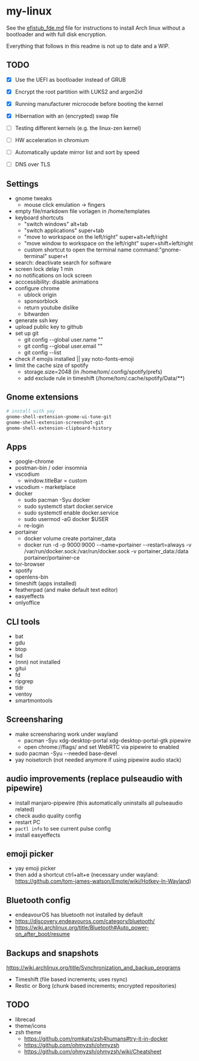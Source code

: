 # my-linux

See the [efistub_fde.md](/efistub_fde.md) file for instructions to install Arch linux without a bootloader and with full disk encryption.

Everything that follows in this readme is not up to date and a WIP.

## TODO

- [x] Use the UEFI as bootloader instead of GRUB
- [x] Encrypt the root partition with LUKS2 and argon2id
- [x] Running manufacturer microcode before booting the kernel
- [x] Hibernation with an (encrypted) swap file
- [ ] Testing different kernels (e.g. the linux-zen kernel)
- [ ] HW acceleration in chromium
- [ ] Automatically update mirror list and sort by speed
- [ ] DNS over TLS


## Settings

- gnome tweaks
  - mouse click emulation -> fingers
- empty file/markdown file vorlagen in /home/templates
- keyboard shortcuts
  - "switch windows" alt+tab
  - "switch applications" super+tab
  - "move to workspace on the left/right" super+alt+left/right
  - "move window to workspace on the left/right" super+shift+left/right
  - custom shortcut to open the terminal name command:"gnome-terminal" super+t
- search: deactivate search for software
- screen lock delay 1 min
- no notifications on lock screen
- acccessibility: disable animations
- configure chrome
  - ublock origin
  - sponsorblock
  - return youtube dislike
  - bitwarden
- generate ssh key
- upload public key to github
- set up git
  - git config --global user.name "<name>"
  - git config --global user.email "<email>"
  - git config --list
- check if emojis installed || yay noto-fonts-emoji
- limit the cache size of spotify
  - storage.size=2048 (in /home/tom/.config/spotify/prefs)
  - add exclude rule in timeshift (/home/tom/.cache/spotify/Data/**)

## Gnome extensions

```bash
# install with yay
gnome-shell-extension-gnome-ui-tune-git
gnome-shell-extension-screenshot-git
gnome-shell-extension-clipboard-history

```

## Apps

- google-chrome
- postman-bin / oder insomnia
- vscodium
	- window.titleBar = custom
- vscodium - marketplace
- docker
  - sudo pacman -Syu docker
  - sudo systemctl start docker.service
  - sudo systemctl enable docker.service
  - sudo usermod -aG docker $USER
  - re-login
- portainer
  - docker volume create portainer_data
  - docker run -d -p 9000:9000 --name=portainer --restart=always -v /var/run/docker.sock:/var/run/docker.sock -v portainer_data:/data portainer/portainer-ce
- tor-browser
- spotify
- openlens-bin
- timeshift (apps installed)
- featherpad (and make default text editor)
- easyeffects
- onlyoffice

## CLI tools
- bat
- gdu
- btop
- lsd
- (nnn) not installed
- gitui
- fd
- ripgrep
- tldr
- ventoy
- smartmontools


## Screensharing

- make screensharing work under wayland
  - pacman -Syu xdg-desktop-portal xdg-desktop-portal-gtk pipewire
  - open chrome://flags/ and set WebRTC via pipewire to enabled
- sudo pacman -Syu --needed base-devel
- yay noisetorch (not needed anymore if using pipewire audio stack)

## audio improvements (replace pulseaudio with pipewire)
- install manjaro-pipewire (this automatically uninstalls all pulseaudio related)
- check audio quality config
- restart PC
- `pactl info` to see current pulse config
- install easyeffects

## emoji picker
- yay emoji picker
- then add a shortcut ctrl+alt+e (necessary under wayland: https://github.com/tom-james-watson/Emote/wiki/Hotkey-In-Wayland)

## Bluetooth config
- endeavourOS has bluetooth not installed by default
- https://discovery.endeavouros.com/category/bluetooth/
- https://wiki.archlinux.org/title/Bluetooth#Auto_power-on_after_boot/resume

## Backups and snapshots

https://wiki.archlinux.org/title/Synchronization_and_backup_programs

- Timeshift (file based increments; uses rsync)
- Restic or Borg (chunk based increments; encrypted repositories)

## TODO
- librecad
- theme/icons
- zsh theme
  - https://github.com/romkatv/zsh4humans#try-it-in-docker
  - https://github.com/ohmyzsh/ohmyzsh
  - https://github.com/ohmyzsh/ohmyzsh/wiki/Cheatsheet
